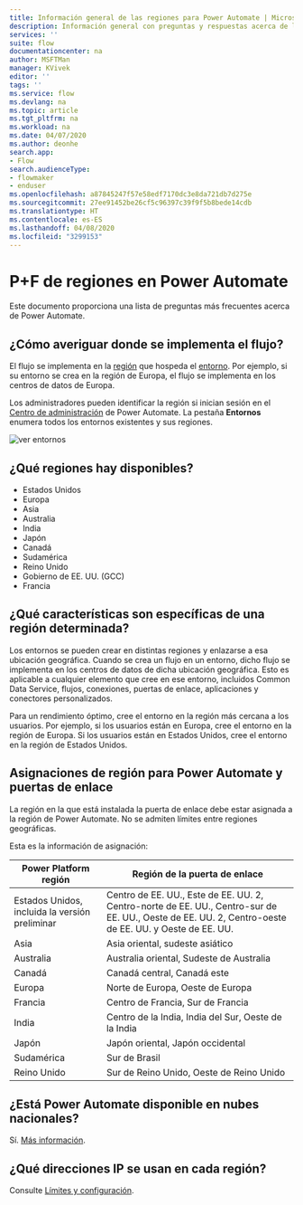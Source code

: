 ```yaml
---
title: Información general de las regiones para Power Automate | Microsoft Docs
description: Información general con preguntas y respuestas acerca de las regiones de Power Automate
services: ''
suite: flow
documentationcenter: na
author: MSFTMan
manager: KVivek
editor: ''
tags: ''
ms.service: flow
ms.devlang: na
ms.topic: article
ms.tgt_pltfrm: na
ms.workload: na
ms.date: 04/07/2020
ms.author: deonhe
search.app:
- Flow
search.audienceType:
- flowmaker
- enduser
ms.openlocfilehash: a87845247f57e58edf7170dc3e8da721db7d275e
ms.sourcegitcommit: 27ee91452be26cf5c96397c39f9f5b8bede14cdb
ms.translationtype: HT
ms.contentlocale: es-ES
ms.lasthandoff: 04/08/2020
ms.locfileid: "3299153"
---
```

# <a name="faq-for-regions-in-power-automate"></a>P+F de regiones en Power Automate

Este documento proporciona una lista de preguntas más frecuentes acerca de Power Automate.

## <a name="how-do-i-find-out-where-my-flow-is-deployed"></a>¿Cómo averiguar donde se implementa el flujo?
El flujo se implementa en la [región](https://azure.microsoft.com/regions/) que hospeda el [entorno](environments-overview-admin.md). Por ejemplo, si su entorno se crea en la región de Europa, el flujo se implementa en los centros de datos de Europa.

Los administradores pueden identificar la región si inician sesión en el [Centro de administración](https://admin.flow.microsoft.com) de Power Automate. La pestaña **Entornos** enumera todos los entornos existentes y sus regiones.

![ver entornos](media/regions-overview/environments-list.png)

## <a name="what-regions-are-available"></a>¿Qué regiones hay disponibles?
* Estados Unidos
* Europa
* Asia
* Australia
* India
* Japón
* Canadá
* Sudamérica
* Reino Unido
* Gobierno de EE. UU. (GCC)
* Francia

## <a name="what-features-are-specific-to-a-given-region"></a>¿Qué características son específicas de una región determinada?

Los entornos se pueden crear en distintas regiones y enlazarse a esa ubicación geográfica. Cuando se crea un flujo en un entorno, dicho flujo se implementa en los centros de datos de dicha ubicación geográfica. Esto es aplicable a cualquier elemento que cree en ese entorno, incluidos Common Data Service, flujos, conexiones, puertas de enlace, aplicaciones y conectores personalizados.

Para un rendimiento óptimo, cree el entorno en la región más cercana a los usuarios. Por ejemplo, si los usuarios están en Europa, cree el entorno en la región de Europa. Si los usuarios están en Estados Unidos, cree el entorno en la región de Estados Unidos.

## <a name="region-mappings-for-power-automate-and-gateways"></a>Asignaciones de región para Power Automate y puertas de enlace

La región en la que está instalada la puerta de enlace debe estar asignada a la región de Power Automate. No se admiten límites entre regiones geográficas. 

Esta es la información de asignación:

Power Platform región|Región de la puerta de enlace
-----|-----
Estados Unidos, incluida la versión preliminar|Centro de EE. UU., Este de EE. UU. 2, Centro-norte de EE. UU., Centro-sur de EE. UU., Oeste de EE. UU. 2, Centro-oeste de EE. UU. y Oeste de EE. UU.
Asia|Asia oriental, sudeste asiático
Australia|Australia oriental, Sudeste de Australia
Canadá|Canadá central, Canadá este
Europa|Norte de Europa, Oeste de Europa
Francia|Centro de Francia, Sur de Francia
India|Centro de la India, India del Sur, Oeste de la India
Japón|Japón oriental, Japón occidental
Sudamérica|Sur de Brasil
Reino Unido|Sur de Reino Unido, Oeste de Reino Unido

## <a name="is-power-automate-available-in-national-clouds"></a>¿Está Power Automate disponible en nubes nacionales?
Sí. [Más información](./us-govt.md).

## <a name="what-outbound-ip-addresses-are-used-in-each-region"></a>¿Qué direcciones IP se usan en cada región?
Consulte [Límites y configuración](limits-and-config.md).

